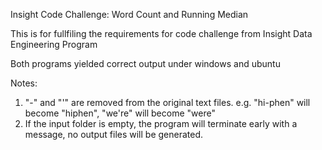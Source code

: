 Insight Code Challenge: Word Count and Running Median

This is for fullfiling the requirements for code challenge from Insight Data Engineering Program

Both programs yielded correct output under windows and ubuntu 

Notes:
1. "-" and "'" are removed from the original text files. e.g. "hi-phen" will become "hiphen", "we're" will become "were"
2. If the input folder is empty, the program will terminate early with a message, no output files will be generated.
